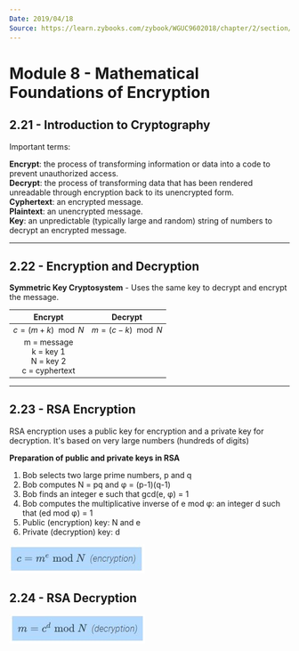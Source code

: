 ```yaml
---
Date: 2019/04/18
Source: https://learn.zybooks.com/zybook/WGUC9602018/chapter/2/section/20
---
```


# Module 8 - Mathematical Foundations of Encryption

## 2.21 - Introduction to Cryptography

Important terms:

**Encrypt**: the process of transforming information or data into a code to prevent unauthorized access.  
**Decrypt**: the process of transforming data that has been rendered unreadable through encryption back to its unencrypted form.  
**Cyphertext**: an encrypted message.  
**Plaintext**: an unencrypted message.  
**Key**: an unpredictable (typically large and random) string of numbers to decrypt an encrypted message.

---

## 2.22 - Encryption and Decryption

**Symmetric Key Cryptosystem** - Uses the same key to decrypt and encrypt the message.

|                       **Encrypt**                       |     **Decrypt**      |
| :-----------------------------------------------------: | :------------------: |
|                  $c = (m + k) \mod N$                   | $m = (c - k) \mod N$ |
| m = message<br>k = key 1<br>N = key 2<br>c = cyphertext |

---

## 2.23 - RSA Encryption

RSA encryption uses a public key for encryption and a private key for decryption. It's based on very large numbers (hundreds of digits)

**Preparation of public and private keys in RSA**

1. Bob selects two large prime numbers, p and q
2. Bob computes N = pq and φ = (p-1)(q-1)
3. Bob finds an integer e such that gcd(e, φ) = 1
4. Bob computes the multiplicative inverse of e mod φ: an integer d such that (ed mod φ) = 1
5. Public (encryption) key: N and e
6. Private (decryption) key: d

![7.3](./Img/7.3.JPG)

## 2.24 - RSA Decryption

![7.4](./Img/7.4.JPG)
